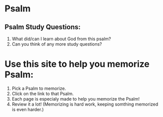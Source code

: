 # Psalm


## Psalm Study Questions:

1. What did/can I learn about God from this psalm?
2. Can you think of any more study questions?



# Use this site to help you memorize Psalm:

1. Pick a Psalm to memorize.
2. Click on the link to that Psalm.
3. Each page is especialy made to help you memorize the Psalm!
4. Review it a lot! (Memorizing is hard work, keeping somthing memorized is even harder.)